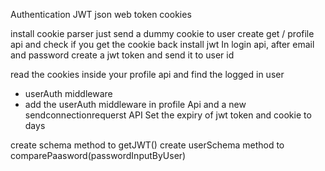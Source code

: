 Authentication 
JWT 
json web token
cookies

install cookie parser
 just send a dummy cookie to user
 create get / profile api and check if you get the cookie back
 install jwt
 In login api, after email and password create a jwt token and send it to user id

 read the cookies inside your profile api and find the logged in user

 - userAuth middleware
 - add the userAuth middleware in profile Api and a new sendconnectionrequerst API
 Set the expiry of jwt token and cookie to days

 create  schema method to getJWT()
 create  userSchema method to comparePaasword(passwordInputByUser)